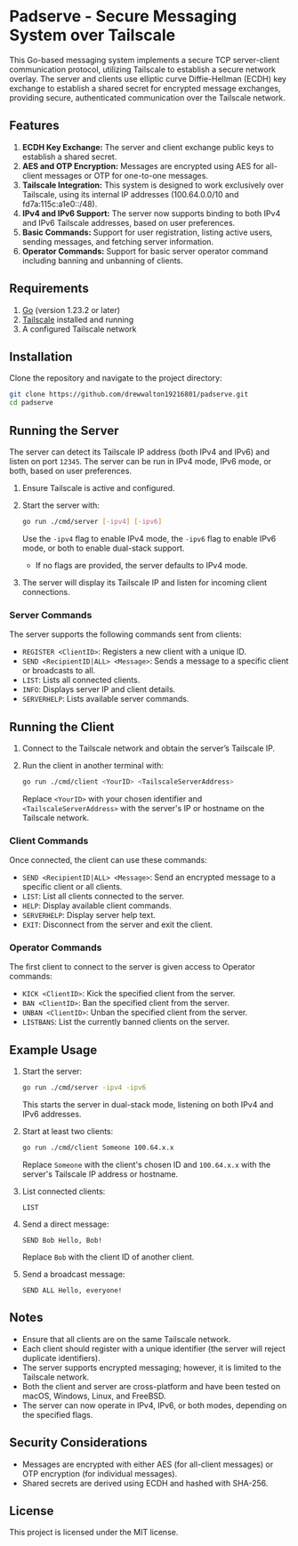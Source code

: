 # Padserve - Secure Messaging System over Tailscale

This Go-based messaging system implements a secure TCP server-client communication protocol, utilizing Tailscale to establish a secure network overlay. The server and clients use elliptic curve Diffie-Hellman (ECDH) key exchange to establish a shared secret for encrypted message exchanges, providing secure, authenticated communication over the Tailscale network.

## Features

1. **ECDH Key Exchange:** The server and client exchange public keys to establish a shared secret.
2. **AES and OTP Encryption:** Messages are encrypted using AES for all-client messages or OTP for one-to-one messages.
3. **Tailscale Integration:** This system is designed to work exclusively over Tailscale, using its internal IP addresses (100.64.0.0/10 and fd7a:115c:a1e0::/48).
4. **IPv4 and IPv6 Support:** The server now supports binding to both IPv4 and IPv6 Tailscale addresses, based on user preferences.
5. **Basic Commands:** Support for user registration, listing active users, sending messages, and fetching server information.
6. **Operator Commands:** Support for basic server operator command including banning and unbanning of clients.

## Requirements

1. [Go](https://golang.org/doc/install) (version 1.23.2 or later)
2. [Tailscale](https://tailscale.com/) installed and running
3. A configured Tailscale network

## Installation

Clone the repository and navigate to the project directory:

```sh
git clone https://github.com/drewwalton19216801/padserve.git
cd padserve
```

## Running the Server

The server can detect its Tailscale IP address (both IPv4 and IPv6) and listen on port `12345`. The server can be run in IPv4 mode, IPv6 mode, or both, based on user preferences.

1. Ensure Tailscale is active and configured.
2. Start the server with:

   ```sh
   go run ./cmd/server [-ipv4] [-ipv6]
   ```
   
   Use the `-ipv4` flag to enable IPv4 mode, the `-ipv6` flag to enable IPv6 mode, or both to enable dual-stack support.

   - If no flags are provided, the server defaults to IPv4 mode.

3. The server will display its Tailscale IP and listen for incoming client connections.

### Server Commands

The server supports the following commands sent from clients:

- `REGISTER <ClientID>`: Registers a new client with a unique ID.
- `SEND <RecipientID|ALL> <Message>`: Sends a message to a specific client or broadcasts to all.
- `LIST`: Lists all connected clients.
- `INFO`: Displays server IP and client details.
- `SERVERHELP`: Lists available server commands.

## Running the Client

1. Connect to the Tailscale network and obtain the server’s Tailscale IP.
2. Run the client in another terminal with:

   ```sh
   go run ./cmd/client <YourID> <TailscaleServerAddress>
   ```
   
   Replace `<YourID>` with your chosen identifier and `<TailscaleServerAddress>` with the server's IP or hostname on the Tailscale network.

### Client Commands

Once connected, the client can use these commands:

- `SEND <RecipientID|ALL> <Message>`: Send an encrypted message to a specific client or all clients.
- `LIST`: List all clients connected to the server.
- `HELP`: Display available client commands.
- `SERVERHELP`: Display server help text.
- `EXIT`: Disconnect from the server and exit the client.

### Operator Commands

The first client to connect to the server is given access to Operator commands:

- `KICK <ClientID>`: Kick the specified client from the server.
- `BAN <ClientID>`: Ban the specified client from the server.
- `UNBAN <ClientID>`: Unban the specified client from the server.
- `LISTBANS`: List the currently banned clients on the server.

## Example Usage

1. Start the server:

   ```sh
   go run ./cmd/server -ipv4 -ipv6
   ```
   
   This starts the server in dual-stack mode, listening on both IPv4 and IPv6 addresses.

2. Start at least two clients:

   ```sh
   go run ./cmd/client Someone 100.64.x.x
   ```
   
   Replace `Someone` with the client's chosen ID and `100.64.x.x` with the server's Tailscale IP address or hostname.

3. List connected clients:

   ```
   LIST
   ```

4. Send a direct message:

   ```
   SEND Bob Hello, Bob!
   ```
   
   Replace `Bob` with the client ID of another client.

5. Send a broadcast message:

   ```
   SEND ALL Hello, everyone!
   ```

## Notes

- Ensure that all clients are on the same Tailscale network.
- Each client should register with a unique identifier (the server will reject duplicate identifiers).
- The server supports encrypted messaging; however, it is limited to the Tailscale network.
- Both the client and server are cross-platform and have been tested on macOS, Windows, Linux, and FreeBSD.
- The server can now operate in IPv4, IPv6, or both modes, depending on the specified flags.

## Security Considerations

- Messages are encrypted with either AES (for all-client messages) or OTP encryption (for individual messages).
- Shared secrets are derived using ECDH and hashed with SHA-256.

## License

This project is licensed under the MIT license.

